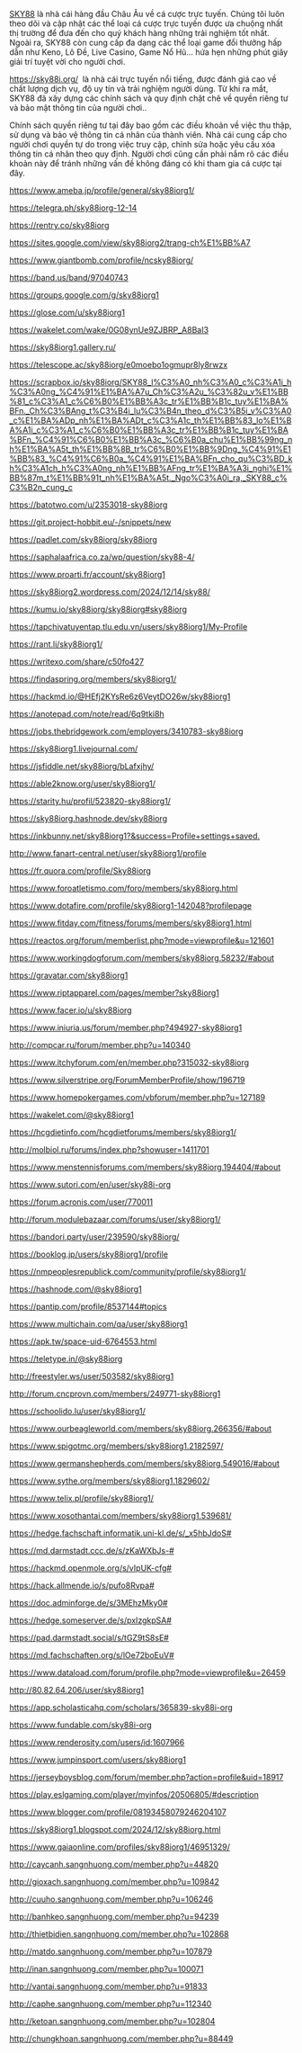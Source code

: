 <p><a href="https://sky88i.org/">SKY88</a> l&agrave; nh&agrave; c&aacute;i h&agrave;ng đầu Ch&acirc;u &Acirc;u về c&aacute; cược trực tuyến. Ch&uacute;ng t&ocirc;i lu&ocirc;n theo d&otilde;i v&agrave; cập nhật c&aacute;c thể loại c&aacute; cược trực tuyến được ưa chuộng nhất thị trường để đưa đến cho qu&yacute; kh&aacute;ch h&agrave;ng những trải nghiệm tốt nhất. Ngo&agrave;i ra, SKY88 c&ograve;n cung cấp đa dạng c&aacute;c thể loại game đổi thưởng hấp dẫn như Keno, L&ocirc; Đề, Live Casino, Game Nổ Hũ&hellip; hứa hẹn những ph&uacute;t gi&acirc;y giải tr&iacute; tuyệt vời cho người chơi.</p>

<p><a href="https://sky88i.org/">https://sky88i.org/</a>&nbsp; l&agrave; nh&agrave; c&aacute;i trực tuyến nổi tiếng, được đ&aacute;nh gi&aacute; cao về chất lượng dịch vụ, độ uy t&iacute;n v&agrave; trải nghiệm người d&ugrave;ng. Từ khi ra mắt, SKY88 đ&atilde; x&acirc;y dựng c&aacute;c ch&iacute;nh s&aacute;ch v&agrave; quy định chặt chẽ về quyền ri&ecirc;ng tư v&agrave; bảo mật th&ocirc;ng tin của người chơi..</p>

<p>Ch&iacute;nh s&aacute;ch quyền ri&ecirc;ng tư tại đ&acirc;y bao gồm c&aacute;c điều khoản về việc thu thập, sử dụng v&agrave; bảo vệ th&ocirc;ng tin c&aacute; nh&acirc;n của th&agrave;nh vi&ecirc;n. Nh&agrave; c&aacute;i cung cấp cho người chơi quyền tự do trong việc truy cập, chỉnh sửa hoặc y&ecirc;u cầu x&oacute;a th&ocirc;ng tin c&aacute; nh&acirc;n theo quy định. Người chơi cũng cần phải nắm r&otilde; c&aacute;c điều khoản n&agrave;y để tr&aacute;nh những vấn đề kh&ocirc;ng đ&aacute;ng c&oacute; khi tham gia c&aacute; cược tại đ&acirc;y.</p>

<p><a href="https://www.ameba.jp/profile/general/sky88iorg1/">https://www.ameba.jp/profile/general/sky88iorg1/</a></p>

<p><a href="https://telegra.ph/sky88iorg-12-14">https://telegra.ph/sky88iorg-12-14</a></p>

<p><a href="https://rentry.co/sky88iorg">https://rentry.co/sky88iorg</a></p>

<p><a href="https://sites.google.com/view/sky88iorg2/trang-ch%E1%BB%A7">https://sites.google.com/view/sky88iorg2/trang-ch%E1%BB%A7</a></p>

<p><a href="https://www.giantbomb.com/profile/ncsky88iorg/">https://www.giantbomb.com/profile/ncsky88iorg/</a></p>

<p><a href="https://band.us/band/97040743">https://band.us/band/97040743</a></p>

<p><a href="https://groups.google.com/g/sky88iorg1">https://groups.google.com/g/sky88iorg1</a></p>

<p><a href="https://glose.com/u/sky88iorg1">https://glose.com/u/sky88iorg1</a></p>

<p><a href="https://wakelet.com/wake/0G08ynUe9ZJBRP_A8BaI3">https://wakelet.com/wake/0G08ynUe9ZJBRP_A8BaI3</a></p>

<p><a href="https://sky88iorg1.gallery.ru/">https://sky88iorg1.gallery.ru/</a></p>

<p><a href="https://telescope.ac/sky88iorg/e0moebo1ogmupr8ly8rwzx">https://telescope.ac/sky88iorg/e0moebo1ogmupr8ly8rwzx</a></p>

<p><a href="https://scrapbox.io/sky88iorg/SKY88_l%C3%A0_nh%C3%A0_c%C3%A1i_h%C3%A0ng_%C4%91%E1%BA%A7u_Ch%C3%A2u_%C3%82u_v%E1%BB%81_c%C3%A1_c%C6%B0%E1%BB%A3c_tr%E1%BB%B1c_tuy%E1%BA%BFn._Ch%C3%BAng_t%C3%B4i_lu%C3%B4n_theo_d%C3%B5i_v%C3%A0_c%E1%BA%ADp_nh%E1%BA%ADt_c%C3%A1c_th%E1%BB%83_lo%E1%BA%A1i_c%C3%A1_c%C6%B0%E1%BB%A3c_tr%E1%BB%B1c_tuy%E1%BA%BFn_%C4%91%C6%B0%E1%BB%A3c_%C6%B0a_chu%E1%BB%99ng_nh%E1%BA%A5t_th%E1%BB%8B_tr%C6%B0%E1%BB%9Dng_%C4%91%E1%BB%83_%C4%91%C6%B0a_%C4%91%E1%BA%BFn_cho_qu%C3%BD_kh%C3%A1ch_h%C3%A0ng_nh%E1%BB%AFng_tr%E1%BA%A3i_nghi%E1%BB%87m_t%E1%BB%91t_nh%E1%BA%A5t._Ngo%C3%A0i_ra,_SKY88_c%C3%B2n_cung_c">https://scrapbox.io/sky88iorg/SKY88_l%C3%A0_nh%C3%A0_c%C3%A1i_h%C3%A0ng_%C4%91%E1%BA%A7u_Ch%C3%A2u_%C3%82u_v%E1%BB%81_c%C3%A1_c%C6%B0%E1%BB%A3c_tr%E1%BB%B1c_tuy%E1%BA%BFn._Ch%C3%BAng_t%C3%B4i_lu%C3%B4n_theo_d%C3%B5i_v%C3%A0_c%E1%BA%ADp_nh%E1%BA%ADt_c%C3%A1c_th%E1%BB%83_lo%E1%BA%A1i_c%C3%A1_c%C6%B0%E1%BB%A3c_tr%E1%BB%B1c_tuy%E1%BA%BFn_%C4%91%C6%B0%E1%BB%A3c_%C6%B0a_chu%E1%BB%99ng_nh%E1%BA%A5t_th%E1%BB%8B_tr%C6%B0%E1%BB%9Dng_%C4%91%E1%BB%83_%C4%91%C6%B0a_%C4%91%E1%BA%BFn_cho_qu%C3%BD_kh%C3%A1ch_h%C3%A0ng_nh%E1%BB%AFng_tr%E1%BA%A3i_nghi%E1%BB%87m_t%E1%BB%91t_nh%E1%BA%A5t._Ngo%C3%A0i_ra,_SKY88_c%C3%B2n_cung_c</a></p>

<p><a href="https://batotwo.com/u/2353018-sky88iorg">https://batotwo.com/u/2353018-sky88iorg</a></p>

<p><a href="https://git.project-hobbit.eu/-/snippets/new">https://git.project-hobbit.eu/-/snippets/new</a></p>

<p><a href="https://padlet.com/sky88iorg/sky88iorg">https://padlet.com/sky88iorg/sky88iorg</a></p>

<p><a href="https://saphalaafrica.co.za/wp/question/sky88-4/">https://saphalaafrica.co.za/wp/question/sky88-4/</a></p>

<p><a href="https://www.proarti.fr/account/sky88iorg1">https://www.proarti.fr/account/sky88iorg1</a></p>

<p><a href="https://sky88iorg2.wordpress.com/2024/12/14/sky88/">https://sky88iorg2.wordpress.com/2024/12/14/sky88/</a></p>

<p><a href="https://kumu.io/sky88iorg/sky88iorg#sky88iorg">https://kumu.io/sky88iorg/sky88iorg#sky88iorg</a></p>

<p><a href="https://tapchivatuyentap.tlu.edu.vn/users/sky88iorg1/My-Profile">https://tapchivatuyentap.tlu.edu.vn/users/sky88iorg1/My-Profile</a></p>

<p><a href="https://rant.li/sky88iorg1/">https://rant.li/sky88iorg1/</a></p>

<p><a href="https://writexo.com/share/c50fo427">https://writexo.com/share/c50fo427</a></p>

<p><a href="https://findaspring.org/members/sky88iorg1/">https://findaspring.org/members/sky88iorg1/</a></p>

<p><a href="https://hackmd.io/@HEfj2KYsRe6z6VeytDO26w/sky88iorg1">https://hackmd.io/@HEfj2KYsRe6z6VeytDO26w/sky88iorg1</a></p>

<p><a href="https://anotepad.com/note/read/6q9tki8h">https://anotepad.com/note/read/6q9tki8h</a></p>

<p><a href="https://jobs.thebridgework.com/employers/3410783-sky88iorg">https://jobs.thebridgework.com/employers/3410783-sky88iorg</a></p>

<p><a href="https://sky88iorg1.livejournal.com/">https://sky88iorg1.livejournal.com/</a></p>

<p><a href="https://jsfiddle.net/sky88iorg/bLafxjhy/">https://jsfiddle.net/sky88iorg/bLafxjhy/</a></p>

<p><a href="https://able2know.org/user/sky88iorg1/">https://able2know.org/user/sky88iorg1/</a></p>

<p><a href="https://starity.hu/profil/523820-sky88iorg1/">https://starity.hu/profil/523820-sky88iorg1/</a></p>

<p><a href="https://sky88iorg.hashnode.dev/sky88iorg">https://sky88iorg.hashnode.dev/sky88iorg</a></p>

<p><a href="https://inkbunny.net/sky88iorg1?&amp;success=Profile+settings+saved.">https://inkbunny.net/sky88iorg1?&amp;success=Profile+settings+saved.</a></p>

<p><a href="http://www.fanart-central.net/user/sky88iorg1/profile">http://www.fanart-central.net/user/sky88iorg1/profile</a></p>

<p><a href="https://fr.quora.com/profile/Sky88iorg">https://fr.quora.com/profile/Sky88iorg</a></p>

<p><a href="https://www.foroatletismo.com/foro/members/sky88iorg.html">https://www.foroatletismo.com/foro/members/sky88iorg.html</a></p>

<p><a href="https://www.dotafire.com/profile/sky88iorg1-142048?profilepage">https://www.dotafire.com/profile/sky88iorg1-142048?profilepage</a></p>

<p><a href="https://www.fitday.com/fitness/forums/members/sky88iorg1.html">https://www.fitday.com/fitness/forums/members/sky88iorg1.html</a></p>

<p><a href="https://reactos.org/forum/memberlist.php?mode=viewprofile&amp;u=121601">https://reactos.org/forum/memberlist.php?mode=viewprofile&amp;u=121601</a></p>

<p><a href="https://www.workingdogforum.com/members/sky88iorg.58232/#about">https://www.workingdogforum.com/members/sky88iorg.58232/#about</a></p>

<p><a href="https://gravatar.com/sky88iorg1">https://gravatar.com/sky88iorg1</a></p>

<p><a href="https://www.riptapparel.com/pages/member?sky88iorg1">https://www.riptapparel.com/pages/member?sky88iorg1</a></p>

<p><a href="https://www.facer.io/u/sky88iorg">https://www.facer.io/u/sky88iorg</a></p>

<p><a href="https://www.iniuria.us/forum/member.php?494927-sky88iorg1">https://www.iniuria.us/forum/member.php?494927-sky88iorg1</a></p>

<p><a href="http://compcar.ru/forum/member.php?u=140340">http://compcar.ru/forum/member.php?u=140340</a></p>

<p><a href="https://www.itchyforum.com/en/member.php?315032-sky88iorg">https://www.itchyforum.com/en/member.php?315032-sky88iorg</a></p>

<p><a href="https://www.silverstripe.org/ForumMemberProfile/show/196719">https://www.silverstripe.org/ForumMemberProfile/show/196719</a></p>

<p><a href="https://www.homepokergames.com/vbforum/member.php?u=127189">https://www.homepokergames.com/vbforum/member.php?u=127189</a></p>

<p><a href="https://wakelet.com/@sky88iorg1">https://wakelet.com/@sky88iorg1</a></p>

<p><a href="https://hcgdietinfo.com/hcgdietforums/members/sky88iorg1/">https://hcgdietinfo.com/hcgdietforums/members/sky88iorg1/</a></p>

<p><a href="http://molbiol.ru/forums/index.php?showuser=1411701">http://molbiol.ru/forums/index.php?showuser=1411701</a></p>

<p><a href="https://www.menstennisforums.com/members/sky88iorg.194404/#about">https://www.menstennisforums.com/members/sky88iorg.194404/#about</a></p>

<p><a href="https://www.sutori.com/en/user/sky88i-org">https://www.sutori.com/en/user/sky88i-org</a></p>

<p><a href="https://forum.acronis.com/user/770011">https://forum.acronis.com/user/770011</a></p>

<p><a href="http://forum.modulebazaar.com/forums/user/sky88iorg1/">http://forum.modulebazaar.com/forums/user/sky88iorg1/</a></p>

<p><a href="https://bandori.party/user/239590/sky88iorg/">https://bandori.party/user/239590/sky88iorg/</a></p>

<p><a href="https://booklog.jp/users/sky88iorg1/profile">https://booklog.jp/users/sky88iorg1/profile</a></p>

<p><a href="https://nmpeoplesrepublick.com/community/profile/sky88iorg1/">https://nmpeoplesrepublick.com/community/profile/sky88iorg1/</a></p>

<p><a href="https://hashnode.com/@sky88iorg1">https://hashnode.com/@sky88iorg1</a></p>

<p><a href="https://pantip.com/profile/8537144#topics">https://pantip.com/profile/8537144#topics</a></p>

<p><a href="https://www.multichain.com/qa/user/sky88iorg1">https://www.multichain.com/qa/user/sky88iorg1</a></p>

<p><a href="https://apk.tw/space-uid-6764553.html">https://apk.tw/space-uid-6764553.html</a></p>

<p><a href="https://teletype.in/@sky88iorg">https://teletype.in/@sky88iorg</a></p>

<p><a href="http://freestyler.ws/user/503582/sky88iorg1">http://freestyler.ws/user/503582/sky88iorg1</a></p>

<p><a href="http://forum.cncprovn.com/members/249771-sky88iorg1">http://forum.cncprovn.com/members/249771-sky88iorg1</a></p>

<p><a href="https://schoolido.lu/user/sky88iorg1/">https://schoolido.lu/user/sky88iorg1/</a></p>

<p><a href="https://www.ourbeagleworld.com/members/sky88iorg.266356/#about">https://www.ourbeagleworld.com/members/sky88iorg.266356/#about</a></p>

<p><a href="https://www.spigotmc.org/members/sky88iorg1.2182597/">https://www.spigotmc.org/members/sky88iorg1.2182597/</a></p>

<p><a href="https://www.germanshepherds.com/members/sky88iorg.549016/#about">https://www.germanshepherds.com/members/sky88iorg.549016/#about</a></p>

<p><a href="https://www.sythe.org/members/sky88iorg1.1829602/">https://www.sythe.org/members/sky88iorg1.1829602/</a></p>

<p><a href="https://www.telix.pl/profile/sky88iorg1/">https://www.telix.pl/profile/sky88iorg1/</a></p>

<p><a href="https://www.xosothantai.com/members/sky88iorg1.539681/">https://www.xosothantai.com/members/sky88iorg1.539681/</a></p>

<p><a href="https://hedge.fachschaft.informatik.uni-kl.de/s/_x5hbJdoS#">https://hedge.fachschaft.informatik.uni-kl.de/s/_x5hbJdoS#</a></p>

<p><a href="https://md.darmstadt.ccc.de/s/zKaWXbJs-#">https://md.darmstadt.ccc.de/s/zKaWXbJs-#</a></p>

<p><a href="https://hackmd.openmole.org/s/vIpUK-cfg#">https://hackmd.openmole.org/s/vIpUK-cfg#</a></p>

<p><a href="https://hack.allmende.io/s/pufo8Rvpa#">https://hack.allmende.io/s/pufo8Rvpa#</a></p>

<p><a href="https://doc.adminforge.de/s/3MEhzMky0#">https://doc.adminforge.de/s/3MEhzMky0#</a></p>

<p><a href="https://hedge.someserver.de/s/pxIzgkpSA#">https://hedge.someserver.de/s/pxIzgkpSA#</a></p>

<p><a href="https://pad.darmstadt.social/s/tGZ9tS8sE#">https://pad.darmstadt.social/s/tGZ9tS8sE#</a></p>

<p><a href="https://md.fachschaften.org/s/lOe72boEuV#">https://md.fachschaften.org/s/lOe72boEuV#</a></p>

<p><a href="https://www.dataload.com/forum/profile.php?mode=viewprofile&amp;u=26459">https://www.dataload.com/forum/profile.php?mode=viewprofile&amp;u=26459</a></p>

<p><a href="http://80.82.64.206/user/sky88iorg1">http://80.82.64.206/user/sky88iorg1</a></p>

<p><a href="https://app.scholasticahq.com/scholars/365839-sky88i-org">https://app.scholasticahq.com/scholars/365839-sky88i-org</a></p>

<p><a href="https://www.fundable.com/sky88i-org">https://www.fundable.com/sky88i-org</a></p>

<p><a href="https://www.renderosity.com/users/id:1607966">https://www.renderosity.com/users/id:1607966</a></p>

<p><a href="https://www.jumpinsport.com/users/sky88iorg1">https://www.jumpinsport.com/users/sky88iorg1</a></p>

<p><a href="https://jerseyboysblog.com/forum/member.php?action=profile&amp;uid=18917">https://jerseyboysblog.com/forum/member.php?action=profile&amp;uid=18917</a></p>

<p><a href="https://play.eslgaming.com/player/myinfos/20506805/#description">https://play.eslgaming.com/player/myinfos/20506805/#description</a></p>

<p><a href="https://www.blogger.com/profile/08193458079246204107">https://www.blogger.com/profile/08193458079246204107</a></p>

<p><a href="https://sky88iorg1.blogspot.com/2024/12/sky88iorg.html">https://sky88iorg1.blogspot.com/2024/12/sky88iorg.html</a></p>

<p><a href="https://www.gaiaonline.com/profiles/sky88iorg1/46951329/">https://www.gaiaonline.com/profiles/sky88iorg1/46951329/</a></p>

<p><a href="http://caycanh.sangnhuong.com/member.php?u=44820">http://caycanh.sangnhuong.com/member.php?u=44820</a></p>

<p><a href="http://gioxach.sangnhuong.com/member.php?u=109842">http://gioxach.sangnhuong.com/member.php?u=109842</a></p>

<p><a href="http://cuuho.sangnhuong.com/member.php?u=106246">http://cuuho.sangnhuong.com/member.php?u=106246</a></p>

<p><a href="http://banhkeo.sangnhuong.com/member.php?u=94239">http://banhkeo.sangnhuong.com/member.php?u=94239</a></p>

<p><a href="http://thietbidien.sangnhuong.com/member.php?u=102868">http://thietbidien.sangnhuong.com/member.php?u=102868</a></p>

<p><a href="http://matdo.sangnhuong.com/member.php?u=107879">http://matdo.sangnhuong.com/member.php?u=107879</a></p>

<p><a href="http://inan.sangnhuong.com/member.php?u=100071">http://inan.sangnhuong.com/member.php?u=100071</a></p>

<p><a href="http://vantai.sangnhuong.com/member.php?u=91833">http://vantai.sangnhuong.com/member.php?u=91833</a></p>

<p><a href="http://caphe.sangnhuong.com/member.php?u=112340">http://caphe.sangnhuong.com/member.php?u=112340</a></p>

<p><a href="http://ketoan.sangnhuong.com/member.php?u=102804">http://ketoan.sangnhuong.com/member.php?u=102804</a></p>

<p><a href="http://chungkhoan.sangnhuong.com/member.php?u=88449">http://chungkhoan.sangnhuong.com/member.php?u=88449</a></p>
